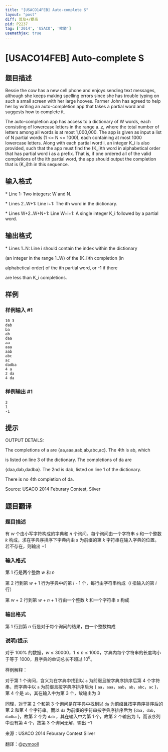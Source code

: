 ```yaml
---
title: "[USACO14FEB] Auto-complete S"
layout: "post"
diff: 普及+/提高
pid: P2237
tag: ['2014', 'USACO', '枚举']
usemathjax: true
---
```


# [USACO14FEB] Auto-complete S
## 题目描述

Bessie the cow has a new cell phone and enjoys sending text messages, although she keeps making spelling errors since she has trouble typing on such a small screen with her large hooves.  Farmer John has agreed to help her by writing an auto-completion app that takes a partial word and suggests how to complete it.

The auto-completion app has access to a dictionary of W words, each consisting of lowercase letters in the range a..z, where the total number of letters among all words is at most 1,000,000.  The app is given as input a list of N partial words (1 <= N <= 1000), each containing at most 1000 lowercase letters.  Along with each partial word i, an integer K\_i is also provided, such that the app must find the (K\_i)th word in alphabetical order that has partial word i as a prefix.  That is, if one ordered all of the valid completions of the ith partial word, the app should output the completion that is (K\_i)th in this sequence.

## 输入格式

\* Line 1: Two integers: W and N.


\* Lines 2..W+1: Line i+1: The ith word in the dictionary.


\* Lines W+2..W+N+1: Line W+i+1: A single integer K\_i followed by a    partial word.

## 输出格式

\* Lines 1..N: Line i should contain the index within the dictionary

(an integer in the range 1..W) of the (K\_i)th completion (in

alphabetical order) of the ith partial word, or -1 if there

are less than K\_i completions.

## 样例

### 样例输入 #1
```
10 3
dab
ba
ab
daa
aa
aaa
aab
abc
ac
dadba
4 a
2 da
4 da
```
### 样例输出 #1
```
3
1
-1
```
## 提示

OUTPUT DETAILS:


The completions of a are {aa,aaa,aab,ab,abc,ac}. The 4th is ab, which

is listed on line 3 of the dictionary.  The completions of da are

{daa,dab,dadba}. The 2nd is dab, listed on line 1 of the dictionary.

There is no 4th completion of da.


Source: USACO 2014 Feburary Contest, Silver

## 题目翻译

### 题目描述

有 $w$ 个由小写字符构成的字典和 $n$ 个询问。每个询问由一个字符串 $s$ 和一个整数 $k$ 构成，求在字典序排序下字典内由 $s$ 为前缀的第 $k$ 字符串在输入字典的位置。若不存在，则输出 $-1$

### 输入格式

第 $1$ 行是两个整数 $w$ 和 $n$ 

第 $2$ 行到第 $w$ + $1$ 行为字典中的第 $i$ - $1$ 个，每行由字符串构成（$i$ 指输入的第 $i$ 行）

第 $w$ + $2$ 行到第 $w$ + $n$ + $1$ 行由一个整数 $k$ 和一个字符串 $s$ 构成

### 输出格式

第 $1$ 行到第 $n$ 行是对于每个询问的结果，由一个整数构成

### 说明/提示
对于 $100\%$ 的数据，$w \le 30000$，$1\le n \le 1000$，字典内每个字符串的长度均小于等于 $1000$，且字典的单词总长不超过 $10 ^ 6$。

样例解释：

对于第 $1$ 个询问，含义为在字典中找到以 ```a``` 为前缀且按字典序排序后第 $4$ 个字符串，而字典中以 ```a``` 为前缀且按字典序排序后为 $\{$  ```aa```，```aaa```，```aab```，```ab```，```abc```，```ac``` $\}$，第 $4$ 个是 ```ab```，其在输入中为第 $3$ 个，故输出为 $3$

同理，对于第 $2$ 个和第 $3$ 个询问是在字典中找到以 ```da``` 为前缀且按字典序排序后的第 $2$ 和第 $4$ 个字符串。而以 ```da``` 为前缀的字符串按字典序排序后为 $\{$```daa```，```dab```，```dadba``` $\}$，故第 $2$ 个为 ```dab``` ，其在输入中为第 $1$ 个，故第 $2$ 个输出为 $1$，而该序列中没有第 $4$ 个，故第 $3$ 个询问无解，输出 $-1$

来源：USACO 2014 Feburary Contest Silver

翻译：@[zymooll](/user/289296)
